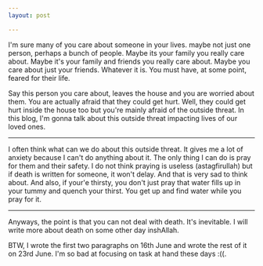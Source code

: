 ```yaml
---
layout: post

---
```


I'm sure many of you care about someone in your lives. maybe not just one person, perhaps a bunch of people. Maybe its your family you really care about. Maybe it's your family and friends you really care about. Maybe you care about just your friends. Whatever it is. You must have, at some point, feared for their life. 

Say this person you care about, leaves the house and you are worried about them. You are actually afraid that they could get hurt. Well, they could get hurt inside the house too but you're mainly afraid of the outside threat. In this blog, I'm gonna talk about this outside threat impacting lives of our loved ones. 

---

I often think what can we do about this outside threat. It gives me a lot of anxiety because I can't do anything about it. The only thing I can do is pray for them and their safety. I do not think praying is useless (astagfirullah) but if death is written for someone, it won't delay. And that is very sad to think about. And also, if your'e thirsty, you don't just pray that water fills up in your tummy and quench your thirst. You get up and find water while you pray for it.


---

Anyways, the point is that you can not deal with death. It's inevitable. I will write more about death on some other day inshAllah. 

BTW, I wrote the first two paragraphs on 16th June and wrote the rest of it on 23rd June. I'm so bad at focusing on task at hand these days :((. 


